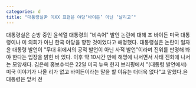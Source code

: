 ```yaml
---
categories: d
title: "대통령실尹 이XX 표현은 야당‘바이든’ 아닌 ‘날리고’"
---
```

대통령실은 순방 중인 윤석열 대통령의 "비속어" 발언 논란에 대해 조 바이든 미국 대통령이나 미 의회가 아닌 한국 야당을 향한 것이었다고 해명했다. 대통령실은 논란이 일자 윤 대통령 발언이 "무대 위에서의 공적 발언이 아닌 사적 발언"이라며 진위를 판명해 봐야 한다는 입장을 밝힌 바 있다. 이후 약 10시간 만에 해명에 나서면서 사태 진화에 나서는 모양새다. 김은혜 홍보수석은 22일 미국 뉴욕 현지 브리핑에서 "(대통령 발언에서) 미국 이야기가 나올 리가 없고 바이든이라는 말을 할 이유는 더더욱 없다"고 말했다.윤 대통령은 앞서 전